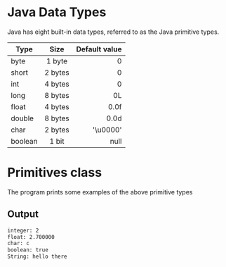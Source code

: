 # Java Data Types 

Java has eight built-in data types, referred to as the Java primitive types.

| Type    |  Size   |        Default value |
|---------|:-------:|---------------------:|
| byte    | 1 byte  |                    0 |
| short   | 2 bytes |                    0 |
| int     | 4 bytes |                    0 |
| long    | 8 bytes |                   0L |
| float   | 4 bytes |                 0.0f |
| double  | 8 bytes |                 0.0d |
| char    | 2 bytes |             '\u0000' |
| boolean |  1 bit  |                 null |

# Primitives class
The program prints some examples of the above primitive types
## Output 
```bash
integer: 2
float: 2.700000
char: c
boolean: true
String: hello there
```